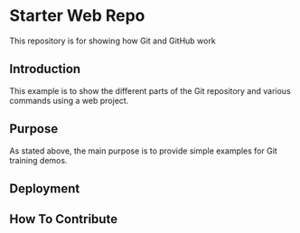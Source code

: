 # Starter Web Repo

This repository is for showing how Git and GitHub work

## Introduction

This example is to show the different parts of the Git repository and various commands using a web project.

## Purpose

As stated above, the main purpose is to provide simple examples for Git training demos.

## Deployment

## How To Contribute